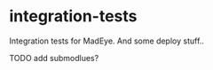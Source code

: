 integration-tests
=================
Integration tests for MadEye.  And some deploy stuff..

TODO add submodlues?
